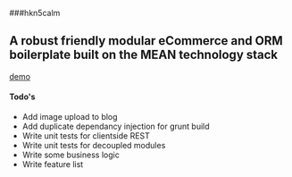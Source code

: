 ###hkn5calm

## A robust friendly modular eCommerce and ORM boilerplate built on the MEAN technology stack
[demo](http://hkn5calm-22100.onmodulus.net/)

#### Todo's
- Add image upload to blog
- Add duplicate dependancy injection for grunt build
- Write unit tests for clientside REST
- Write unit tests for decoupled modules
- Write some business logic
- Write feature list